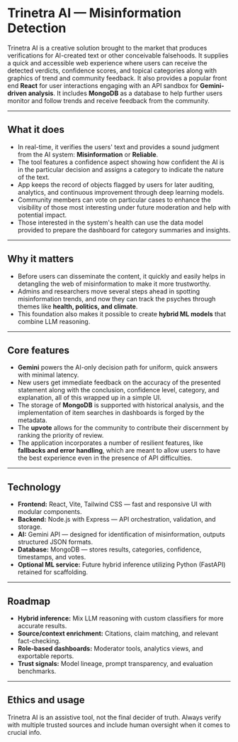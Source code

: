 # Trinetra AI — Misinformation Detection

Trinetra AI is a creative solution brought to the market that produces verifications for AI-created text or other conceivable falsehoods. It supplies a quick and accessible web experience where users can receive the detected verdicts, confidence scores, and topical categories along with graphics of trend and community feedback. It also provides a popular front end **React** for user interactions engaging with an API sandbox for **Gemini-driven analysis**. It includes **MongoDB** as a database to help further users monitor and follow trends and receive feedback from the community.

---

## What it does

- In real-time, it verifies the users' text and provides a sound judgment from the AI system: **Misinformation** or **Reliable**.  
- The tool features a confidence aspect showing how confident the AI is in the particular decision and assigns a category to indicate the nature of the text.  
- App keeps the record of objects flagged by users for later auditing, analytics, and continuous improvement through deep learning models.  
- Community members can vote on particular cases to enhance the visibility of those most interesting under future moderation and help with potential impact.  
- Those interested in the system's health can use the data model provided to prepare the dashboard for category summaries and insights.  

---

## Why it matters

- Before users can disseminate the content, it quickly and easily helps in detangling the web of misinformation to make it more trustworthy.  
- Admins and researchers move several steps ahead in spotting misinformation trends, and now they can track the psyches through themes like **health, politics, and climate**.  
- This foundation also makes it possible to create **hybrid ML models** that combine LLM reasoning.  

---

## Core features

- **Gemini** powers the AI-only decision path for uniform, quick answers with minimal latency.  
- New users get immediate feedback on the accuracy of the presented statement along with the conclusion, confidence level, category, and explanation, all of this wrapped up in a simple UI.  
- The storage of **MongoDB** is supported with historical analysis, and the implementation of item searches in dashboards is forged by the metadata.  
- The **upvote** allows for the community to contribute their discernment by ranking the priority of review.  
- The application incorporates a number of resilient features, like **fallbacks and error handling**, which are meant to allow users to have the best experience even in the presence of API difficulties.  

---

## Technology

- **Frontend:** React, Vite, Tailwind CSS — fast and responsive UI with modular components.  
- **Backend:** Node.js with Express — API orchestration, validation, and storage.  
- **AI:** Gemini API — designed for identification of misinformation, outputs structured JSON formats.  
- **Database:** MongoDB — stores results, categories, confidence, timestamps, and votes.  
- **Optional ML service:** Future hybrid inference utilizing Python (FastAPI) retained for scaffolding.  

---

## Roadmap

- **Hybrid inference:** Mix LLM reasoning with custom classifiers for more accurate results.  
- **Source/context enrichment:** Citations, claim matching, and relevant fact-checking.  
- **Role-based dashboards:** Moderator tools, analytics views, and exportable reports.  
- **Trust signals:** Model lineage, prompt transparency, and evaluation benchmarks.  

---

## Ethics and usage

Trinetra AI is an assistive tool, not the final decider of truth. Always verify with multiple trusted sources and include human oversight when it comes to crucial info.

